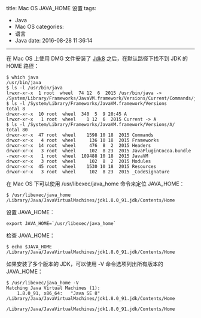 title: Mac OS JAVA_HOME 设置
tags:
  - Java
  - Mac OS
categories:
  - 语言
  - Java
date: 2016-08-28 11:36:14
---


在 Mac OS 上使用 DMG 文件安装了 [Jdk8](http://www.oracle.com/technetwork/java/javase/downloads/index.html) 之后，在默认路径下找不到 JDK 的 HOME 路径：

    $ which java
    /usr/bin/java
    $ ls -l /usr/bin/java
    lrwxr-xr-x  1 root  wheel  74 12  6  2015 /usr/bin/java -> /System/Library/Frameworks/JavaVM.framework/Versions/Current/Commands/java
    $ ls -l /System/Library/Frameworks/JavaVM.framework/Versions
    total 8
    drwxr-xr-x  10 root  wheel  340  5  9 20:45 A
    lrwxr-xr-x   1 root  wheel    1 12  6  2015 Current -> A
    $ ls -l /System/Library/Frameworks/JavaVM.framework/Versions/A/
    total 80
    drwxr-xr-x  47 root  wheel    1598 10 18  2015 Commands
    drwxr-xr-x   4 root  wheel     136 10 18  2015 Frameworks
    drwxr-xr-x  14 root  wheel     476  8  2  2015 Headers
    drwxr-xr-x   3 root  wheel     102  8 23  2015 JavaPluginCocoa.bundle
    -rwxr-xr-x   1 root  wheel  109488 10 18  2015 JavaVM
    drwxr-xr-x   3 root  wheel     102  8  2  2015 Modules
    drwxr-xr-x  45 root  wheel    1530 10 18  2015 Resources
    drwxr-xr-x   3 root  wheel     102  8 23  2015 _CodeSignature

<!-- more -->

在 Mac OS 下可以使用 /usr/libexec/java_home 命令来定位 JAVA_HOME：

    $ /usr/libexec/java_home
    /Library/Java/JavaVirtualMachines/jdk1.8.0_91.jdk/Contents/Home

设置 JAVA_HOME：

    export JAVA_HOME=`/usr/libexec/java_home`

检查 JAVA_HOME：

    $ echo $JAVA_HOME
    /Library/Java/JavaVirtualMachines/jdk1.8.0_91.jdk/Contents/Home

如果安装了多个版本的 JDK，可以使用 -V 命令选项列出所有版本的 JAVA_HOME：

    $ /usr/libexec/java_home -V
    Matching Java Virtual Machines (1):
        1.8.0_91, x86_64:	"Java SE 8"	/Library/Java/JavaVirtualMachines/jdk1.8.0_91.jdk/Contents/Home

    /Library/Java/JavaVirtualMachines/jdk1.8.0_91.jdk/Contents/Home
